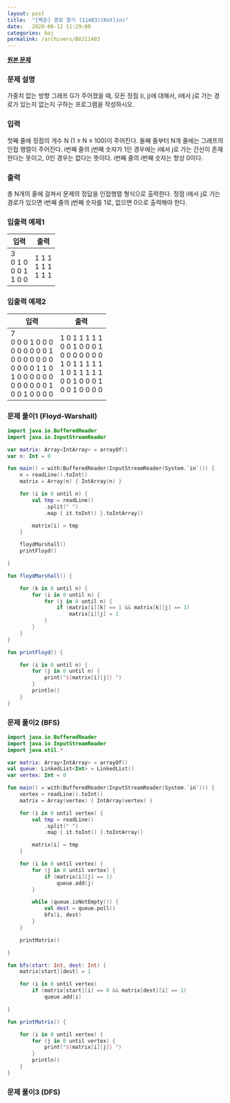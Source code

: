 ```yaml
---
layout: post
title:  "[백준] 경로 찾기 (11403)(Kotlin)"
date:   2020-06-12 11:29:00
categories: boj
permalink: /archivers/BOJ11403
---
```


**[원본 문제](https://www.acmicpc.net/problem/11403)**

### 문제 설명

가중치 없는 방향 그래프 G가 주어졌을 때, 모든 정점 (i, j)에 대해서, i에서 j로 가는 경로가 있는지 없는지 구하는 프로그램을 작성하시오.

### 입력

첫째 줄에 정점의 개수 N (1 ≤ N ≤ 100)이 주어진다. 둘째 줄부터 N개 줄에는 그래프의 인접 행렬이 주어진다. i번째 줄의 j번째 숫자가 1인 경우에는 i에서 j로 가는 간선이 존재한다는 뜻이고, 0인 경우는 없다는 뜻이다. i번째 줄의 i번째 숫자는 항상 0이다.

### 출력

총 N개의 줄에 걸쳐서 문제의 정답을 인접행렬 형식으로 출력한다. 정점 i에서 j로 가는 경로가 있으면 i번째 줄의 j번째 숫자를 1로, 없으면 0으로 출력해야 한다.


### 입출력 예제1

|입력|출력|
|-----|-----|
|3<br>0 1 0<br>0 0 1<br>1 0 0|1 1 1<br>1 1 1<br>1 1 1|


### 입출력 예제2

|입력|출력|
|-----|-----|
|7<br>0 0 0 1 0 0 0<br>0 0 0 0 0 0 1<br>0 0 0 0 0 0 0<br>0 0 0 0 1 1 0<br>1 0 0 0 0 0 0<br>0 0 0 0 0 0 1<br>0 0 1 0 0 0 0|1 0 1 1 1 1 1<br>0 0 1 0 0 0 1<br>0 0 0 0 0 0 0<br>1 0 1 1 1 1 1<br>1 0 1 1 1 1 1<br>0 0 1 0 0 0 1<br>0 0 1 0 0 0 0|

### 문제 풀이1 (Floyd-Warshall)

```kotlin
import java.io.BufferedReader
import java.io.InputStreamReader

var matrix: Array<IntArray> = arrayOf()
var n: Int = 0

fun main() = with(BufferedReader(InputStreamReader(System.`in`))) {
    n = readLine().toInt()
    matrix = Array(n) { IntArray(n) }

    for (i in 0 until n) {
        val tmp = readLine()
            .split(" ")
            .map { it.toInt() }.toIntArray()

        matrix[i] = tmp
    }

    floydMarshall()
    printFloyd()

}

fun floydMarshall() {

    for (k in 0 until n) {
        for (i in 0 until n) {
            for (j in 0 until n) {
                if (matrix[i][k] == 1 && matrix[k][j] == 1)
                    matrix[i][j] = 1
            }
        }
    }
}

fun printFloyd() {

    for (i in 0 until n) {
        for (j in 0 until n) {
            print("${matrix[i][j]} ")
        }
        println()
    }
}
```

### 문제 풀이2 (BFS)
```kotlin
import java.io.BufferedReader
import java.io.InputStreamReader
import java.util.*

var matrix: Array<IntArray> = arrayOf()
val queue: LinkedList<Int> = LinkedList()
var vertex: Int = 0

fun main() = with(BufferedReader(InputStreamReader(System.`in`))) {
    vertex = readLine().toInt()
    matrix = Array(vertex) { IntArray(vertex) }

    for (i in 0 until vertex) {
        val tmp = readLine()
            .split(" ")
            .map { it.toInt() }.toIntArray()

        matrix[i] = tmp
    }

    for (i in 0 until vertex) {
        for (j in 0 until vertex) {
            if (matrix[i][j] == 1)
                queue.add(j)
        }

        while (queue.isNotEmpty()) {
            val dest = queue.poll()
            bfs(i, dest)
        }
    }

    printMatrix()

}

fun bfs(start: Int, dest: Int) {
    matrix[start][dest] = 1

    for (i in 0 until vertex)
        if (matrix[start][i] == 0 && matrix[dest][i] == 1)
            queue.add(i)

}

fun printMatrix() {

    for (i in 0 until vertex) {
        for (j in 0 until vertex) {
            print("${matrix[i][j]} ")
        }
        println()
    }
}
```

### 문제 풀이3 (DFS)
```kotlin
```

